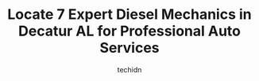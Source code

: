 ---
layout: ampstory
image: https://images.unsplash.com/photo-1559384403-c23988dd4219?ixlib=rb-4.0.3&ixid=MnwxMjA3fDB8MHxwaG90by1wYWdlfHx8fGVufDB8fHx8&auto=format&fit=crop&w=640&h=853&q=80
author: techidn
featured: false
description: If youre in need of trustworthy and skilled Diesel Mechanic in Decatur  AL, USA, youll be pleased to discover the 7 best Diesel Mechanic in town. Their expertise and commitment to customer
title: Locate 7 Expert Diesel Mechanics in Decatur  AL for Professional Auto Services
cover:
   title: Locate 7 Expert Diesel Mechanics in Decatur  AL for Professional Auto Services
   subtitle: Rickpate
   background: https://images.unsplash.com/photo-1559384403-c23988dd4219?ixlib=rb-4.0.3&ixid=MnwxMjA3fDB8MHxwaG90by1wYWdlfHx8fGVufDB8fHx8&auto=format&fit=crop&w=640&h=853&q=80

pages: 
 - layout: thirds
   top: <h1>#1 Direct Inc.</h1>
   bottom: "<p>Excellent service, very nice owner and fair prices. There may be a little wait time, because theres only 1 bay. Theres room for about 6ish tractor trailers to pull arou</p>"
   background: https://www.knot35.com/toplist/wp-content/uploads/2023/06/best-diesel-mechanic-1-in-decatur-al-1685832592.jpeg
   backgroundblur: true
 - layout: thirds
   top: <h1>#2 Pro Align Brake Tire & Auto</h1>
   bottom: "<p>2610 Gordon Terry Pkwy, Decatur, AL 35601, United States</p>"
   background: https://www.knot35.com/toplist/wp-content/uploads/2023/06/best-diesel-mechanic-2-in-decatur-al-1685832592.jpeg
   cta:
      link: https://www.knot35.com/toplist/locate-7-expert-diesel-mechanics-in-decatur-al-for-professional-auto-services/
      text: Locate 7 Expert Diesel Mechanics in Decatur  AL for Professional Auto Services
 - layout: thirds
   top: <h1>#3 City Diesel Inc</h1>
   bottom: "<p>2215 Gordon Terry Pkwy, Decatur, AL 35601, United States</p>"
   background: https://www.knot35.com/toplist/wp-content/uploads/2023/06/best-diesel-mechanic-3-in-decatur-al-1685832593.jpeg
   cta:
      link: https://www.knot35.com/toplist/locate-7-expert-diesel-mechanics-in-decatur-al-for-professional-auto-services/
      text: Locate 7 Expert Diesel Mechanics in Decatur  AL for Professional Auto Services
 - layout: thirds
   top: <h1>#4 Wilks Truck Tire & Service Center</h1>
   bottom: "<p>2205 State Hwy 20, Decatur, AL 35601, United States</p>"
   background: https://images.unsplash.com/photo-1609083590460-7b8cc0ca65f8?ixlib=rb-4.0.3&ixid=MnwxMjA3fDB8MHxwaG90by1wYWdlfHx8fGVufDB8fHx8&auto=format&fit=crop&w=640&h=853&q=80
   cta:
      link: https://www.knot35.com/toplist/locate-7-expert-diesel-mechanics-in-decatur-al-for-professional-auto-services/
      text: Locate 7 Expert Diesel Mechanics in Decatur  AL for Professional Auto Services
 - layout: thirds
   top: <h1>#5 Satterfields Auto Tech Services</h1>
   bottom: "<p>1946 Central Pkwy SW, Decatur, AL 35601, United States</p>"
   background: https://images.unsplash.com/photo-1518640467707-6811f4a6ab73?ixlib=rb-4.0.3&ixid=MnwxMjA3fDB8MHxwaG90by1wYWdlfHx8fGVufDB8fHx8&auto=format&fit=crop&w=640&h=853&q=80
   cta:
      link: https://www.knot35.com/toplist/locate-7-expert-diesel-mechanics-in-decatur-al-for-professional-auto-services/
      text: Locate 7 Expert Diesel Mechanics in Decatur  AL for Professional Auto Services
 - layout: thirds
   top: <h1>#6 Quality Truck & Auto Repair</h1>
   bottom: "<p>514 Old Trinity Rd, Decatur, AL 35601, United States</p>"
   background: https://images.unsplash.com/photo-1604871000636-074fa5117945?ixlib=rb-4.0.3&ixid=MnwxMjA3fDB8MHxwaG90by1wYWdlfHx8fGVufDB8fHx8&auto=format&fit=crop&w=640&h=853&q=80
   cta:
      link: https://www.knot35.com/toplist/locate-7-expert-diesel-mechanics-in-decatur-al-for-professional-auto-services/
      text: Locate 7 Expert Diesel Mechanics in Decatur  AL for Professional Auto Services
 - layout: thirds
   top: <h1>#7 Rubens Auto Repair</h1>
   bottom: "<p>1727 Wolverine Dr SE, Decatur, AL 35601, United States</p>"
   background: https://images.unsplash.com/photo-1613843873231-1447db182f97?ixlib=rb-4.0.3&ixid=MnwxMjA3fDB8MHxwaG90by1wYWdlfHx8fGVufDB8fHx8&auto=format&fit=crop&w=640&h=853&q=80
   cta:
      link: https://www.knot35.com/toplist/locate-7-expert-diesel-mechanics-in-decatur-al-for-professional-auto-services/
      text: Locate 7 Expert Diesel Mechanics in Decatur  AL for Professional Auto Services
 - layout: thirds
   middle: Continue reading...
   background: https://images.unsplash.com/photo-1567095761054-7a02e69e5c43?ixlib=rb-4.0.3&ixid=MnwxMjA3fDB8MHxwaG90by1wYWdlfHx8fGVufDB8fHx8&auto=format&fit=crop&w=640&h=853&q=80
   cta:
      link: https://www.knot35.com/toplist/locate-7-expert-diesel-mechanics-in-decatur-al-for-professional-auto-services/
      text: Locate 7 Expert Diesel Mechanics in Decatur  AL for Professional Auto Services
      
---